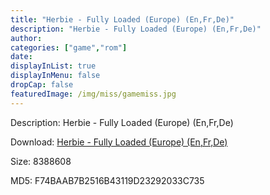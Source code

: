 ```yaml
---
title: "Herbie - Fully Loaded (Europe) (En,Fr,De)"
description: "Herbie - Fully Loaded (Europe) (En,Fr,De)"
author: 
categories: ["game","rom"]
date: 
displayInList: true
displayInMenu: false
dropCap: false
featuredImage: /img/miss/gamemiss.jpg
---
```


Description: Herbie - Fully Loaded (Europe) (En,Fr,De)

Download: <a style="text-decoration:underline;" href="https://mega.nz/#!vHRkDC7T!XTx9Tx20Sn27huy_mkX75_AcduqgPLpF4_LvtghtV_A" target = "_blank" rel = "nofollow" > Herbie - Fully Loaded (Europe) (En,Fr,De)</a>

Size: 8388608

MD5: F74BAAB7B2516B43119D23292033C735

